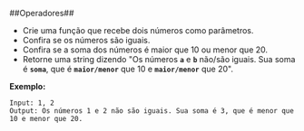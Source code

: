 ##Operadores##

- Crie uma função que recebe dois números como parâmetros.
- Confira se os números são iguais.
- Confira se a soma dos números é maior que 10 ou menor que 20.
- Retorne uma string dizendo "Os números **`a`** e **`b`** não/são iguais. Sua soma é **`soma`**, que é **`maior/menor`** que 10 e **`maior/menor`** que 20".

**Exemplo:**

```
Input: 1, 2
Output: Os números 1 e 2 não são iguais. Sua soma é 3, que é menor que 10 e menor que 20.
```
